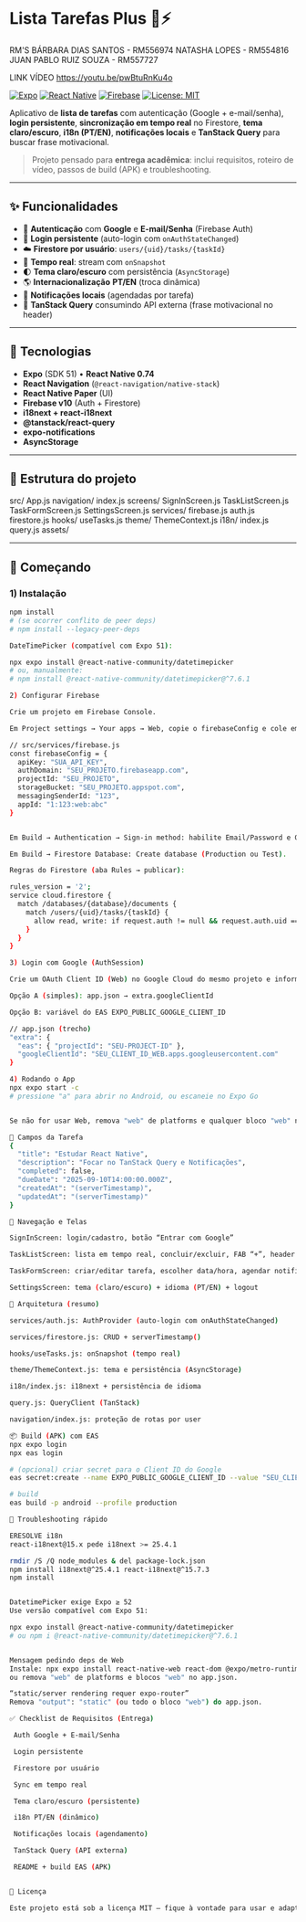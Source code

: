 # Lista Tarefas Plus 📱⚡

RM'S
BÁRBARA DIAS SANTOS - RM556974
NATASHA LOPES - RM554816
JUAN PABLO RUIZ SOUZA - RM557727

LINK VÍDEO 
https://youtu.be/pwBtuRnKu4o


[![Expo](https://img.shields.io/badge/Expo-SDK%2051-000?logo=expo)](https://expo.dev/)
[![React Native](https://img.shields.io/badge/React%20Native-0.74-61dafb?logo=react)](https://reactnative.dev/)
[![Firebase](https://img.shields.io/badge/Firebase-Auth%20%7C%20Firestore-ffca28?logo=firebase)](https://firebase.google.com/)
[![License: MIT](https://img.shields.io/badge/License-MIT-green.svg)](#-licença)

Aplicativo de **lista de tarefas** com autenticação (Google + e-mail/senha), **login persistente**, **sincronização em tempo real** no Firestore, **tema claro/escuro**, **i18n (PT/EN)**, **notificações locais** e **TanStack Query** para buscar frase motivacional.

> Projeto pensado para **entrega acadêmica**: inclui requisitos, roteiro de vídeo, passos de build (APK) e troubleshooting.

---

## ✨ Funcionalidades

- 🔐 **Autenticação** com **Google** e **E-mail/Senha** (Firebase Auth)
- 🔁 **Login persistente** (auto-login com `onAuthStateChanged`)
- ☁️ **Firestore por usuário**: `users/{uid}/tasks/{taskId}`
- 🔄 **Tempo real**: stream com `onSnapshot`
- 🌓 **Tema claro/escuro** com persistência (`AsyncStorage`)
- 🌎 **Internacionalização** **PT/EN** (troca dinâmica)
- 🔔 **Notificações locais** (agendadas por tarefa)
- 📡 **TanStack Query** consumindo API externa (frase motivacional no header)

---

## 🧱 Tecnologias

- **Expo** (SDK 51) • **React Native 0.74**
- **React Navigation** (`@react-navigation/native-stack`)
- **React Native Paper** (UI)
- **Firebase v10** (Auth + Firestore)
- **i18next + react-i18next**
- **@tanstack/react-query**
- **expo-notifications**
- **AsyncStorage**

---

## 📂 Estrutura do projeto

src/
App.js
navigation/
index.js
screens/
SignInScreen.js
TaskListScreen.js
TaskFormScreen.js
SettingsScreen.js
services/
firebase.js
auth.js
firestore.js
hooks/
useTasks.js
theme/
ThemeContext.js
i18n/
index.js
query.js
assets/


---

## 🚀 Começando

### 1) Instalação

```bash
npm install
# (se ocorrer conflito de peer deps)
# npm install --legacy-peer-deps

DateTimePicker (compatível com Expo 51):

npx expo install @react-native-community/datetimepicker
# ou, manualmente:
# npm install @react-native-community/datetimepicker@^7.6.1

2) Configurar Firebase

Crie um projeto em Firebase Console.

Em Project settings → Your apps → Web, copie o firebaseConfig e cole em src/services/firebase.js:

// src/services/firebase.js
const firebaseConfig = {
  apiKey: "SUA_API_KEY",
  authDomain: "SEU_PROJETO.firebaseapp.com",
  projectId: "SEU_PROJETO",
  storageBucket: "SEU_PROJETO.appspot.com",
  messagingSenderId: "123",
  appId: "1:123:web:abc"
}


Em Build → Authentication → Sign-in method: habilite Email/Password e Google.

Em Build → Firestore Database: Create database (Production ou Test).

Regras do Firestore (aba Rules → publicar):

rules_version = '2';
service cloud.firestore {
  match /databases/{database}/documents {
    match /users/{uid}/tasks/{taskId} {
      allow read, write: if request.auth != null && request.auth.uid == uid;
    }
  }
}

3) Login com Google (AuthSession)

Crie um OAuth Client ID (Web) no Google Cloud do mesmo projeto e informe o Client ID no app:

Opção A (simples): app.json → extra.googleClientId

Opção B: variável do EAS EXPO_PUBLIC_GOOGLE_CLIENT_ID

// app.json (trecho)
"extra": {
  "eas": { "projectId": "SEU-PROJECT-ID" },
  "googleClientId": "SEU_CLIENT_ID_WEB.apps.googleusercontent.com"
}

4) Rodando o App
npx expo start -c
# pressione "a" para abrir no Android, ou escaneie no Expo Go


Se não for usar Web, remova "web" de platforms e qualquer bloco "web" no app.json.

🧪 Campos da Tarefa
{
  "title": "Estudar React Native",
  "description": "Focar no TanStack Query e Notificações",
  "completed": false,
  "dueDate": "2025-09-10T14:00:00.000Z",
  "createdAt": "(serverTimestamp)",
  "updatedAt": "(serverTimestamp)"
}

🧭 Navegação e Telas

SignInScreen: login/cadastro, botão “Entrar com Google”

TaskListScreen: lista em tempo real, concluir/excluir, FAB “+”, header com frase (TanStack Query)

TaskFormScreen: criar/editar tarefa, escolher data/hora, agendar notificação

SettingsScreen: tema (claro/escuro) + idioma (PT/EN) + logout

🧠 Arquitetura (resumo)

services/auth.js: AuthProvider (auto-login com onAuthStateChanged)

services/firestore.js: CRUD + serverTimestamp()

hooks/useTasks.js: onSnapshot (tempo real)

theme/ThemeContext.js: tema e persistência (AsyncStorage)

i18n/index.js: i18next + persistência de idioma

query.js: QueryClient (TanStack)

navigation/index.js: proteção de rotas por user

📦 Build (APK) com EAS
npx expo login
npx eas login

# (opcional) criar secret para o Client ID do Google
eas secret:create --name EXPO_PUBLIC_GOOGLE_CLIENT_ID --value "SEU_CLIENT_ID_WEB.apps.googleusercontent.com"

# build
eas build -p android --profile production

🐞 Troubleshooting rápido

ERESOLVE i18n
react-i18next@15.x pede i18next >= 25.4.1

rmdir /S /Q node_modules & del package-lock.json
npm install i18next@^25.4.1 react-i18next@^15.7.3
npm install


DatetimePicker exige Expo ≥ 52
Use versão compatível com Expo 51:

npx expo install @react-native-community/datetimepicker
# ou npm i @react-native-community/datetimepicker@^7.6.1


Mensagem pedindo deps de Web
Instale: npx expo install react-native-web react-dom @expo/metro-runtime
ou remova "web" de platforms e blocos "web" no app.json.

“static/server rendering requer expo-router”
Remova "output": "static" (ou todo o bloco "web") do app.json.

✅ Checklist de Requisitos (Entrega)

 Auth Google + E-mail/Senha

 Login persistente

 Firestore por usuário

 Sync em tempo real

 Tema claro/escuro (persistente)

 i18n PT/EN (dinâmico)

 Notificações locais (agendamento)

 TanStack Query (API externa)

 README + build EAS (APK)


📜 Licença

Este projeto está sob a licença MIT — fique à vontade para usar e adaptar.
